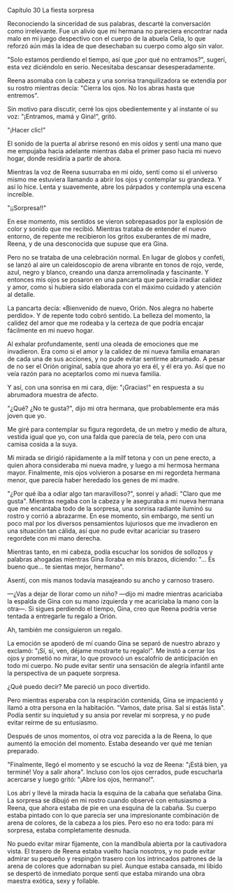 
Capítulo 30 La fiesta sorpresa

Reconociendo la sinceridad de sus palabras, descarté la conversación como irrelevante. Fue un alivio que mi hermana no pareciera encontrar nada malo en mi juego despectivo con el cuerpo de la abuela Celia, lo que reforzó aún más la idea de que desechaban su cuerpo como algo sin valor.

"Solo estamos perdiendo el tiempo, así que ¿por qué no entramos?", sugerí, esta vez diciéndolo en serio. Necesitaba descansar desesperadamente.

Reena asomaba con la cabeza y una sonrisa tranquilizadora se extendía por su rostro mientras decía: "Cierra los ojos. No los abras hasta que entremos".

Sin motivo para discutir, cerré los ojos obedientemente y al instante oí su voz: "¡Entramos, mamá y Gina!", gritó.

"¡Hacer clic!"

El sonido de la puerta al abrirse resonó en mis oídos y sentí una mano que me empujaba hacia adelante mientras daba el primer paso hacia mi nuevo hogar, donde residiría a partir de ahora.

Mientras la voz de Reena susurraba en mi oído, sentí como si el universo mismo me estuviera llamando a abrir los ojos y contemplar su grandeza. Y así lo hice. Lenta y suavemente, abre los párpados y contempla una escena increíble.

"¡¡Sorpresa!!"

En ese momento, mis sentidos se vieron sobrepasados ​​por la explosión de color y sonido que me recibió. Mientras trataba de entender el nuevo entorno, de repente me recibieron los gritos exuberantes de mi madre, Reena, y de una desconocida que supuse que era Gina.

Pero no se trataba de una celebración normal. En lugar de globos y confeti, se lanzó al aire un caleidoscopio de arena vibrante en tonos de rojo, verde, azul, negro y blanco, creando una danza arremolinada y fascinante. Y entonces mis ojos se posaron en una pancarta que parecía irradiar calidez y amor, como si hubiera sido elaborada con el máximo cuidado y atención al detalle.

La pancarta decía: «Bienvenido de nuevo, Orión. Nos alegra no haberte perdido». Y de repente todo cobró sentido. La belleza del momento, la calidez del amor que me rodeaba y la certeza de que podría encajar fácilmente en mi nuevo hogar.

Al exhalar profundamente, sentí una oleada de emociones que me invadieron. Era como si el amor y la calidez de mi nueva familia emanaran de cada una de sus acciones, y no pude evitar sentirme abrumado. A pesar de no ser el Orión original, sabía que ahora yo era él, y él era yo. Así que no veía razón para no aceptarlos como mi nueva familia.

Y así, con una sonrisa en mi cara, dije: "¡Gracias!" en respuesta a su abrumadora muestra de afecto.

"¿Qué? ¿No te gusta?", dijo mi otra hermana, que probablemente era más joven que yo.

Me giré para contemplar su figura regordeta, de un metro y medio de altura, vestida igual que yo, con una falda que parecía de tela, pero con una camisa cosida a la suya.

Mi mirada se dirigió rápidamente a la milf tetona y con un pene erecto, a quien ahora consideraba mi nueva madre, y luego a mi hermosa hermana mayor. Finalmente, mis ojos volvieron a posarse en mi regordeta hermana menor, que parecía haber heredado los genes de mi madre.

"¿Por qué iba a odiar algo tan maravilloso?", sonreí y añadí: "Claro que me gusta". Mientras negaba con la cabeza y le aseguraba a mi nueva hermana que me encantaba todo de la sorpresa, una sonrisa radiante iluminó su rostro y corrió a abrazarme. En ese momento, sin embargo, me sentí un poco mal por los diversos pensamientos lujuriosos que me invadieron en una situación tan cálida, así que no pude evitar acariciar su trasero regordete con mi mano derecha.

Mientras tanto, en mi cabeza, podía escuchar los sonidos de sollozos y palabras ahogadas mientras Gina lloraba en mis brazos, diciendo: "... Es bueno que... te sientas mejor, hermano".

Asentí, con mis manos todavía masajeando su ancho y carnoso trasero.

—¿Vas a dejar de llorar como un niño? —dijo mi madre mientras acariciaba la espalda de Gina con su mano izquierda y me acariciaba la mano con la otra—. Si sigues perdiendo el tiempo, Gina, creo que Reena podría verse tentada a entregarle tu regalo a Orión.

Ah, también me consiguieron un regalo.

La emoción se apoderó de mí cuando Gina se separó de nuestro abrazo y exclamó: "¡Sí, sí, ven, déjame mostrarte tu regalo!". Me instó a cerrar los ojos y prometió no mirar, lo que provocó un escalofrío de anticipación en todo mi cuerpo. No pude evitar sentir una sensación de alegría infantil ante la perspectiva de un paquete sorpresa.

¿Qué puedo decir? Me pareció un poco divertido.

Pero mientras esperaba con la respiración contenida, Gina se impacientó y llamó a otra persona en la habitación. "Vamos, date prisa. Sal si estás lista". Podía sentir su inquietud y su ansia por revelar mi sorpresa, y no pude evitar reírme de su entusiasmo.

Después de unos momentos, oí otra voz parecida a la de Reena, lo que aumentó la emoción del momento. Estaba deseando ver qué me tenían preparado.

"Finalmente, llegó el momento y se escuchó la voz de Reena: "¡Está bien, ya terminé! Voy a salir ahora". Incluso con los ojos cerrados, pude escucharla acercarse y luego gritó: "¡Abre los ojos, hermano!".

Los abrí y llevé la mirada hacia la esquina de la cabaña que señalaba Gina. La sorpresa se dibujó en mi rostro cuando observé con entusiasmo a Reena, que ahora estaba de pie en una esquina de la cabaña. Su cuerpo estaba pintado con lo que parecía ser una impresionante combinación de arena de colores, de la cabeza a los pies. Pero eso no era todo: para mi sorpresa, estaba completamente desnuda.

No puedo evitar mirar fijamente, con la mandíbula abierta por la cautivadora vista. El trasero de Reena estaba vuelto hacia nosotros, y no pude evitar admirar su pequeño y respingón trasero con los intrincados patrones de la arena de colores que adornaban su piel. Aunque estaba cansada, mi libido se despertó de inmediato porque sentí que estaba mirando una obra maestra exótica, sexy y follable.